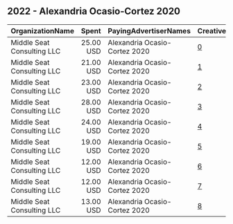 ## 2022 - Alexandria Ocasio-Cortez 2020 
|OrganizationName|Spent|PayingAdvertiserNames|CreativeUrls|Impressions|Genders|AgeBrackets|CountryCodes|BillingAddresses|CandidateBallotInformation|
|:---|---:|:---|:---|---:|:---|:---|:---|:---|:---|
|Middle Seat Consulting  LLC|25.00 USD|Alexandria Ocasio-Cortez 2020|[0](https://www.snap.com/political-ads/asset/1dacce3efa6596b4ec2240cf5ee3bdc38809ae06dde0aa20d5933ee52965ba1d?mediaType=png)|3,740||18+|united states|"Po Box 21600,Washington,20009,US"|Alexandria Ocasio Cortez|
|Middle Seat Consulting  LLC|21.00 USD|Alexandria Ocasio-Cortez 2020|[1](https://www.snap.com/political-ads/asset/1812a2af6c6afc85e58f3d9f804b7c4497072128d1d62084f16534a70db10ea3?mediaType=png)|3,432||18+|united states|"Po Box 21600,Washington,20009,US"|Alexandria Ocasio Cortez|
|Middle Seat Consulting  LLC|23.00 USD|Alexandria Ocasio-Cortez 2020|[2](https://www.snap.com/political-ads/asset/8f96fd8d7255491fe7b9f11fb5eb7655496651811c7e3a1a99b65ff335ff74a6?mediaType=png)|2,984||18+|united states|"Po Box 21600,Washington,20009,US"|Alexandria Ocasio Cortez|
|Middle Seat Consulting  LLC|28.00 USD|Alexandria Ocasio-Cortez 2020|[3](https://www.snap.com/political-ads/asset/a540775c0fb046bbaf00272efe6acc8a20b8e2c01718054f9524c97de3c17157?mediaType=png)|2,973||18+|united states|"Po Box 21600,Washington,20009,US"|Alexandria Ocasio Cortez|
|Middle Seat Consulting  LLC|24.00 USD|Alexandria Ocasio-Cortez 2020|[4](https://www.snap.com/political-ads/asset/046c3fa2f62068c91d40443193238f8cb50842475440e04d94c67d9b6b8c6507?mediaType=png)|2,760||18+|united states|"Po Box 21600,Washington,20009,US"|Alexandria Ocasio Cortez|
|Middle Seat Consulting  LLC|19.00 USD|Alexandria Ocasio-Cortez 2020|[5](https://www.snap.com/political-ads/asset/b9d784c7ef3cd83bfe525d5672e95916c55f8acbda263b1342579fc87ea6aef7?mediaType=png)|1,944||18+|united states|"Po Box 21600,Washington,20009,US"|Alexandria Ocasio Cortez|
|Middle Seat Consulting  LLC|12.00 USD|Alexandria Ocasio-Cortez 2020|[6](https://www.snap.com/political-ads/asset/7772e6cf10605b1d3db0109e735d8fc95c9e32520e13e683339e7195f89d26e0?mediaType=png)|1,883||18+|united states|"Po Box 21600,Washington,20009,US"|Alexandria Ocasio Cortez|
|Middle Seat Consulting  LLC|12.00 USD|Alexandria Ocasio-Cortez 2020|[7](https://www.snap.com/political-ads/asset/8f88fbb5fd098325f35708fbb8ff6ab5f37e5c79df921c14504133a475d421d4?mediaType=png)|1,653||18+|united states|"Po Box 21600,Washington,20009,US"|Alexandria Ocasio Cortez|
|Middle Seat Consulting  LLC|13.00 USD|Alexandria Ocasio-Cortez 2020|[8](https://www.snap.com/political-ads/asset/cf428e26a76d1a4d1a192695e1b4177f368c6a1e0e49b90d572aa2b4d34f7536?mediaType=png)|1,583||18+|united states|"Po Box 21600,Washington,20009,US"|Alexandria Ocasio Cortez|
